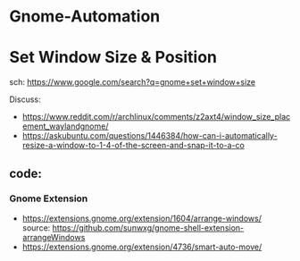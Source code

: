 # Gnome-Automation
# Set Window Size & Position
sch: https://www.google.com/search?q=gnome+set+window+size

Discuss:
- https://www.reddit.com/r/archlinux/comments/z2axt4/window_size_placement_waylandgnome/
- https://askubuntu.com/questions/1446384/how-can-i-automatically-resize-a-window-to-1-4-of-the-screen-and-snap-it-to-a-co

## code:
### Gnome Extension
- https://extensions.gnome.org/extension/1604/arrange-windows/ source: https://github.com/sunwxg/gnome-shell-extension-arrangeWindows
- https://extensions.gnome.org/extension/4736/smart-auto-move/
